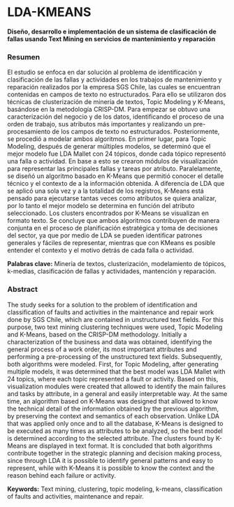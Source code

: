 # LDA-KMEANS
**Diseño, desarrollo e implementación de un sistema de clasificación de fallas usando Text Mining en servicios de mantenimiento y reparación**

### Resumen
El estudio se enfoca en dar solución al problema de identificación y clasificación de las fallas
y actividades en los trabajos de mantenimiento y reparación realizados por la empresa SGS
Chile, las cuales se encuentran contenidas en campos de texto no estructurados. Para ello
se utilizaron dos técnicas de clusterización de minería de textos, Topic Modeling y K-Means,
basándose en la metodología CRISP-DM. Para empezar se obtuvo una caracterización del
negocio y de los datos, identificando el proceso de una orden de trabajo, sus atributos más
importantes y realizando un pre-procesamiento de los campos de texto no estructurados.
Posteriormente, se procedió a modelar ambos algoritmos. En primer lugar, para Topic
Modeling, después de generar múltiples modelos, se determinó que el mejor modelo fue
LDA Mallet con 24 tópicos, donde cada tópico representó una falla o actividad. En base a
esto se crearon módulos de visualización para representar las principales fallas y tareas por
atributo. Paralelamente, se diseñó un algoritmo basado en K-Means que permitió conocer
el detalle técnico y el contexto de a la información obtenida. A diferencia de LDA que se
aplicó una sola vez y a la totalidad de los registros, K-Means está pensado para ejecutarse
tantas veces como atributos se quiera analizar, por lo tanto el mejor modelo se determina
en función del atributo seleccionado. Los clusters encontrados por K-Means se visualizan
en formato texto. Se concluye que ambos algoritmos contribuyen de manera conjunta en el
proceso de planificación estratégica y toma de decisiones del sector, ya que por medio de
LDA se pueden identificar patrones generales y fáciles de representar, mientras que con KMeans es posible entender el contexto y el motivo detrás de cada falla o actividad.

**Palabras clave:** Minería de textos, clusterización, modelamiento de tópicos, k-medias,
clasificación de fallas y actividades, mantención y reparación.

### Abstract
The study seeks for a solution to the problem of identification and classification of faults and
activities in the maintenance and repair work done by SGS Chile, which are contained in
unstructured text fields. For this purpose, two text mining clustering techniques were used,
Topic Modeling and K-Means, based on the CRISP-DM methodology. Initially a
characterization of the business and data was obtained, identifying the general process of a
work order, its most important attributes and performing a pre-processing of the unstructured
text fields. Subsequently, both algorithms were modeled. First, for Topic Modeling, after
generating multiple models, it was determined that the best model was LDA Mallet with 24
topics, where each topic represented a fault or activity. Based on this, visualization modules
were created that allowed to identify the main failures and tasks by attribute, in a general
and easily interpretable way. At the same time, an algorithm based on K-Means was
designed that allowed to know the technical detail of the information obtained by the previous
algorithm, by preserving the context and semantics of each observation. Unlike LDA that
was applied only once and to all the database, K-Means is designed to be executed as many
times as attributes to be analyzed, so the best model is determined according to the selected
attribute. The clusters found by K-Means are displayed in text format. It is concluded that
both algorithms contribute together in the strategic planning and decision making process,
since through LDA it is possible to identify general patterns and easy to represent, while with
K-Means it is possible to know the context and the reason behind each failure or activity.

**Keywords:** Text mining, clustering, topic modeling, k-means, classification of faults and
activities, maintenance and repair.
